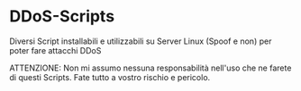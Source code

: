 # DDoS-Scripts
Diversi Script installabili e utilizzabili su Server Linux (Spoof e non) per poter fare attacchi DDoS

ATTENZIONE: Non mi assumo nessuna responsabilità nell'uso che ne farete di questi Scripts. Fate tutto a vostro rischio e pericolo.
